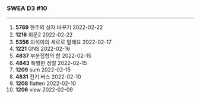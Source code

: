 ### SWEA D3  #10

---

1. **5789** 현주의 상자 바꾸기  2022-02-22
1. **1216** 회문2  2022-02-22
1. **5356** 의석이의 세로로 말해요  2022-02-17
2. **1221** GNS  2022-02-16
3. **4837** 부분집합의 합  2022-02-15
4. **4843** 특별한 정렬  2022-02-15
5. **1209** sum  2022-02-15
6. **4831** 전기 버스  2022-02-10
7. **1208** flatten  2022-02-10
8. **1206** view  2022-02-09

